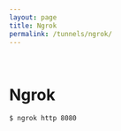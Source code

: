 ```yaml
---
layout: page
title: Ngrok
permalink: /tunnels/ngrok/
---
```


<br/>


# Ngrok

    $ ngrok http 8080
